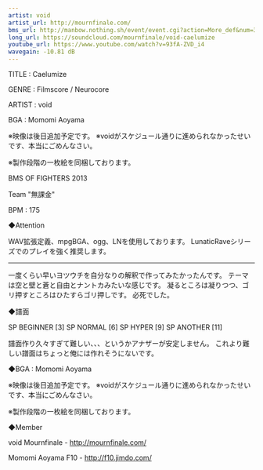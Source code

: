 ```yaml
---
artist: void
artist_url: http://mournfinale.com/
bms_url: http://manbow.nothing.sh/event/event.cgi?action=More_def&num=389&event=88
long_url: https://soundcloud.com/mournfinale/void-caelumize
youtube_url: https://www.youtube.com/watch?v=93fA-ZVD_i4
wavegain: -10.81 dB
---
```


TITLE : Caelumize

GENRE : Filmscore / Neurocore

ARTIST : void

BGA : Momomi Aoyama

※映像は後日追加予定です。
※voidがスケジュール通りに進められなかったせいです、本当にごめんなさい。

※製作段階の一枚絵を同梱しております。


BMS OF FIGHTERS 2013

Team "無課金"

BPM : 175


◆Attention

WAV拡張定義、mpgBGA、ogg、LNを使用しております。
LunaticRaveシリーズでのプレイを強く推奨します。

*****************************************************************************************

一度くらい早いヨツウチを自分なりの解釈で作ってみたかったんです。
テーマは空と壁と蒼と自由とナントカみたいな感じです。
凝るところは凝りつつ、ゴリ押すところはひたすらゴリ押しです。
必死でした。



◆譜面

SP BEGINNER [3]
SP NORMAL [6]
SP HYPER [9]
SP ANOTHER [11]

譜面作り久々すぎて難しい、、、というかアナザーが安定しません。
これより難しい譜面はちょっと俺には作れそうにないです。



◆BGA : Momomi Aoyama

※映像は後日追加予定です。
※voidがスケジュール通りに進められなかったせいです、本当にごめんなさい。

※製作段階の一枚絵を同梱しております。


◆Member

void
Mournfinale - http://mournfinale.com/

Momomi Aoyama
F10 - http://f10.jimdo.com/

